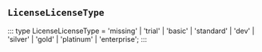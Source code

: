 ## `LicenseLicenseType`
:::
type LicenseLicenseType = 'missing' | 'trial' | 'basic' | 'standard' | 'dev' | 'silver' | 'gold' | 'platinum' | 'enterprise';
:::
